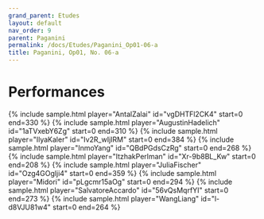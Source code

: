 ```yaml
---
grand_parent: Etudes
layout: default
nav_order: 9
parent: Paganini
permalink: /docs/Etudes/Paganini_Op01-06-a
title: Paganini, Op01, No. 06-a
---
```

# Performances
<div class="sample-container">
    {% include sample.html player="AntalZalai" id="vgDHTFl2CK4" start=0 end=330 %}
    {% include sample.html player="AugustinHadelich" id="1aTVxebY6Zg" start=0 end=310 %}
    {% include sample.html player="IlyaKaler" id="Iv2R_wIjIRM" start=0 end=384 %}
    {% include sample.html player="InmoYang" id="QBdPGdsCzRg" start=0 end=268 %}
    {% include sample.html player="ItzhakPerlman" id="Xr-9b8BL_Kw" start=0 end=208 %}
    {% include sample.html player="JuliaFischer" id="Ozg4GOglji4" start=0 end=359 %}
    {% include sample.html player="Midori" id="pLgcmr15aOg" start=0 end=294 %}
    {% include sample.html player="SalvatoreAccardo" id="56vQsMqrfYI" start=0 end=273 %}
    {% include sample.html player="WangLiang" id="l-d8VJU81w4" start=0 end=264 %}
</div>